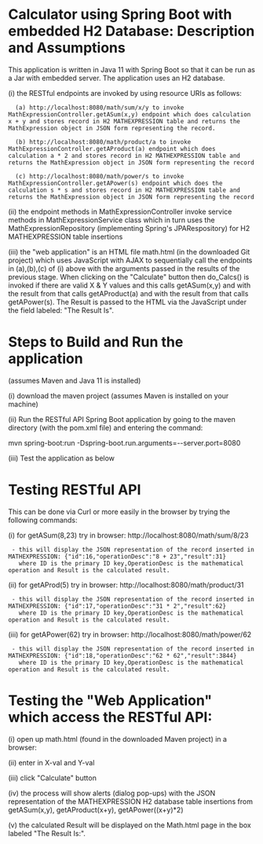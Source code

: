 # Calculator using Spring Boot with embedded H2 Database: Description and Assumptions

This application is written in Java 11 with Spring Boot so that it can be run as a Jar with embedded server.   The application uses an H2 database.

(i) the RESTful endpoints are invoked by using resource URIs as follows:

      (a) http://localhost:8080/math/sum/x/y to invoke MathExpressionController.getASum(x,y) endpoint which does calculation x + y and stores record in H2 MATHEXPRESSION table and returns the MathExpression object in JSON form representing the record.
      
      (b) http://localhost:8080/math/product/a to invoke MathExpressionController.getAProduct(a) endpoint which does calculation a * 2 and stores record in H2 MATHEXPRESSION table and returns the MathExpression object in JSON form representing the record
      
      (c) http://localhost:8080/math/power/s to invoke MathExpressionController.getAPower(s) endpoint which does the calculation s * s and stores record in H2 MATHEXPRESSION table and returns the MathExpression object in JSON form representing the record
      
(ii) the endpoint methods in MathExpressionController invoke service methods in MathExpressionService class which in turn uses the MathExpressionRepository (implementing Spring's JPARespository) for H2 MATHEXPRESSION table insertions

(iii) the "web application" is an HTML file math.html (in the downloaded Git project) which uses JavaScript with AJAX to sequentially call the endpoints in  (a),(b),(c) of (i) above with the arguments passed in the results of the previous stage.   When clicking on the "Calculate" button then do_Calcs() is invoked if there are valid X & Y values and this calls getASum(x,y) and with the result from that calls getAProduct(a) and with the result from that calls getAPower(s).   The Result is passed to the HTML via the JavaScript under the field labeled: "The Result Is".
		   

# Steps to Build and Run the application

(assumes Maven and Java 11 is installed)

(i) download the maven project (assumes Maven is installed on your machine)

(ii) Run the RESTful API Spring Boot application by going to the maven directory (with the pom.xml file) and entering the command:

   mvn spring-boot:run -Dspring-boot.run.arguments=--server.port=8080
   
(iii) Test the application as below

# Testing RESTful API
 
 This can be done via Curl or more easily in the browser by trying the following commands:
 
 (i) for getASum(8,23) try in browser:  http://localhost:8080/math/sum/8/23
  
     - this will display the JSON representation of the record inserted in MATHEXPRESSION: {"id":16,"operationDesc":"8 + 23","result":31}
       where ID is the primary ID key,OperationDesc is the mathematical operation and Result is the calculated result.
       
(ii) for getAProd(5) try in browser: http://localhost:8080/math/product/31

     - this will display the JSON representation of the record inserted in MATHEXPRESSION: {"id":17,"operationDesc":"31 * 2","result":62}
       where ID is the primary ID key,OperationDesc is the mathematical operation and Result is the calculated result.
       
(iii) for getAPower(62) try in browser: http://localhost:8080/math/power/62


     - this will display the JSON representation of the record inserted in MATHEXPRESSION: {"id":18,"operationDesc":"62 * 62","result":3844}
       where ID is the primary ID key,OperationDesc is the mathematical operation and Result is the calculated result.
 
 
 
# Testing the "Web Application" which access the RESTful API:
 
 (i) open up math.html (found in the downloaded Maven project) in a browser:
 
 (ii) enter in X-val and Y-val
 
 (iii) click "Calculate" button
 
 (iv) the process will show alerts (dialog pop-ups) with the JSON representation of the MATHEXPRESSION H2 database table insertions from getASum(x,y), getAProduct(x+y), getAPower((x+y)*2)
 
 (v) the calculated Result will be displayed on the Math.html page in the box labeled "The Result Is:".
